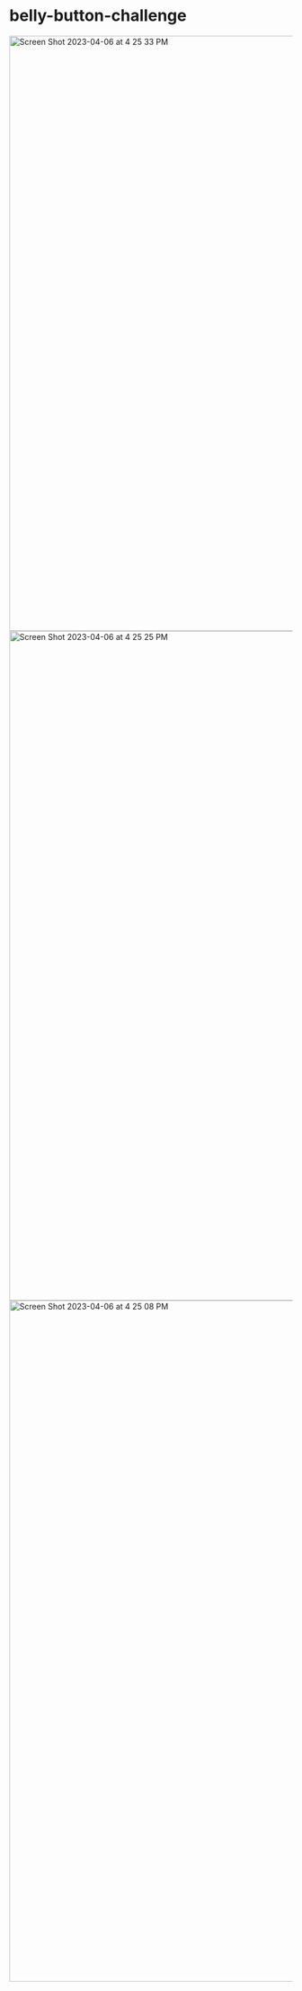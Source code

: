 # belly-button-challenge




<img width="1058" alt="Screen Shot 2023-04-06 at 4 25 33 PM" src="https://user-images.githubusercontent.com/55512823/230486993-80fcb621-a848-4a0d-8e86-5a0171416feb.png">
<img width="1190" alt="Screen Shot 2023-04-06 at 4 25 25 PM" src="https://user-images.githubusercontent.com/55512823/230487069-5faf9efc-192d-4233-8a93-6f363245d3b7.png">
<img width="1211" alt="Screen Shot 2023-04-06 at 4 25 08 PM" src="https://user-images.githubusercontent.com/55512823/230487117-50be1408-6407-42e1-ad20-571ce1e87749.png">

